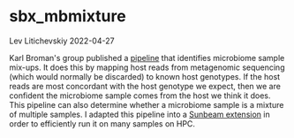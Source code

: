 # sbx_mbmixture

Lev Litichevskiy
2022-04-27

Karl Broman's group published a [pipeline](https://github.com/kbroman/Paper_MBmixups) that identifies microbiome sample mix-ups. It does this by mapping host reads from metagenomic sequencing (which would normally be discarded) to known host genotypes. If the host reads are most concordant with the host genotype we expect, then we are confident the microbiome sample comes from the host we think it does. This pipeline can also determine whether a microbiome sample is a mixture of multiple samples. I adapted this pipeline into a [Sunbeam extension](https://sunbeam.readthedocs.io/en/latest/extensions.html) in order to efficiently run it on many samples on HPC.
